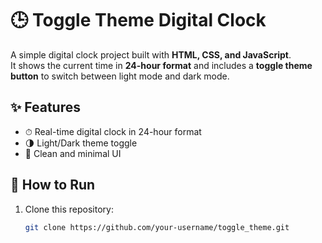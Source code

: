 # 🕒 Toggle Theme Digital Clock  

A simple digital clock project built with **HTML, CSS, and JavaScript**.  
It shows the current time in **24-hour format** and includes a **toggle theme button** to switch between light mode and dark mode.  

## ✨ Features  
- ⏱ Real-time digital clock in 24-hour format  
- 🌗 Light/Dark theme toggle  
- 🎨 Clean and minimal UI  

## 🚀 How to Run  
1. Clone this repository:  
   ```bash
   git clone https://github.com/your-username/toggle_theme.git
